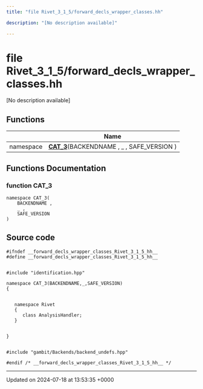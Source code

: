 ```yaml
---
title: "file Rivet_3_1_5/forward_decls_wrapper_classes.hh"

description: "[No description available]"

---
```


# file Rivet_3_1_5/forward_decls_wrapper_classes.hh

[No description available]

## Functions

|                | Name           |
| -------------- | -------------- |
| namespace | **[CAT_3](/documentation/code/files/forward__decls__wrapper__classes_8hh/#function-cat-3)**(BACKENDNAME , _ , SAFE_VERSION ) |


## Functions Documentation

### function CAT_3

```
namespace CAT_3(
    BACKENDNAME ,
    _ ,
    SAFE_VERSION 
)
```




## Source code

```
#ifndef __forward_decls_wrapper_classes_Rivet_3_1_5_hh__
#define __forward_decls_wrapper_classes_Rivet_3_1_5_hh__


#include "identification.hpp"

namespace CAT_3(BACKENDNAME,_,SAFE_VERSION)
{
   
   
   namespace Rivet
   {
      class AnalysisHandler;
   }
   
   
}


#include "gambit/Backends/backend_undefs.hpp"

#endif /* __forward_decls_wrapper_classes_Rivet_3_1_5_hh__ */
```


-------------------------------

Updated on 2024-07-18 at 13:53:35 +0000

